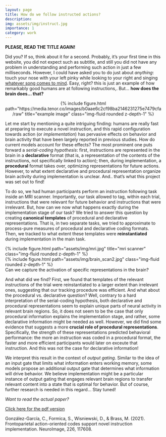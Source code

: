 ```yaml
---
layout: page
title: How do we follow instructed actions?
description: 
img: assets/img/instruct.jpg
importance: 1
category: work
---
```


**PLEASE, READ THE TITLE AGAIN!**

Did you? If so, think about it for a second. Probably, it’s your first time in this website, you did not expect such as subtitle, and still you did not have any problem in understanding and performing such action in just a few milliseconds. However, I could have asked you to do just about *anything*: touch your nose with your left pinky while looking to your right and singing [whatever song comes to mind](https://www.youtube.com/watch?v=EHfx9LXzxpw). Easy, right? this is just an example of how remarkably good humans are at following instructions,. But… **how does the brain does... that?**

 

<div class="row" style="text-align: center;">
    <div class="col-sm mt-0 mt-md-0">
        {% include figure.html path="https://media.tenor.co/images/b0aae6c2cf98ba2146231275e7479cfa/raw" title="example image" class="img-fluid rounded z-depth-1" %}
    </div>
</div>
<div class="caption">
    
</div>

Let me start by mentioning a quite intriguing finding: humans are really fast at preparing to execute a novel instruction, and this rapid configuration towards action (or *implementation*) has pervasive effects on behavior and brain activity that have been largely reported in previous studies. How do current models account for these effects? The most prominent one puts forward a *serial-coding hypothesis*: first, instructions are represented in the brain in a **declarative** format (that is, a representation of the contents of the instructions, not specifically linked to action); then, during implementation, a **procedural** format takes over, optimizing representations for future actions. However, to what extent declarative and procedural representation organize brain activity during implementation is unclear. And.. that’s what this project was set out to find!

To do so, we had human participants perform an instruction following task inside an MRI scanner. Importantly, our task allowed to tag, within each trial, instructions that were relevant for future behavior and instructions that were irrelevant.  But, how can we now what happens exactly during the implementation stage of our task? We tried to answer this question by creating **canonical templates** of procedural and declarative representations. That is, in two separate tasks, we tried to approximate to process-pure measures of procedural and declarative coding formats. Then, we tracked to what extent these templates were **reinstantiated** during implementation in the main task.

<div class="row justify-content-sm-center">
    <div class="col-sm-8 mt-3 mt-md-0">
        {% include figure.html path="assets/img/mri.jpg" title="mri scanner" class="img-fluid rounded z-depth-1" %}
    </div>
    <div class="col-sm-4 mt-3 mt-md-0">
        {% include figure.html path="assets/img/brain_scan2.jpg" class="img-fluid rounded z-depth-1" %}
    </div>
</div>
<div class="caption">
    Can we capture the activation of specific representations in the brain?
</div>

And what did we find? First, we found that templates of the relevant instructions of the trial were reinstantiated to a larger extent than irrelevant ones, suggesting that our tracking procedure was efficient. And what about the procedural vs. declarative question? Well, contrary to a hard interpretation of the serial-coding hypothesis, both declarative and procedural representations seem to explain unique parts of neural activity in relevant brain regions.  So, it does not seem to be the case that only procedural information explains the implementation stage, and rather, some declarative information might be needed as well. However, we did find some evidence that suggests a more **crucial role of procedural representations**. Specifically, the strength of these representations predicted behavioral performance: the more an instruction was coded in a procedural format, the faster and more efficient participants would later on exceute that instruction. And this was not the case for declarative information!

We interpret this result in the context of *output gating*. Similar to the idea of an input gate that limits what information enters working memory, some models propose an additional output gate that determines what information will drive behavior. We believe implementation might be a particular instance of output gating that engages relevant brain regions to transfer relevant content into a state that is optimal for behavior. But of course, further research is needed in this regard… Stay tuned!

 
  
   
    
    
*Want to read the actual paper?*

[Click here for the pdf version](https://web.archive.org/web/20210717050415id_/https://biblio.ugent.be/publication/8699558/file/8701388)

González-García, C., Formica, S., Wisniewski, D., & Brass, M. (2021). Frontoparietal action-oriented codes support novel instruction implementation. NeuroImage, 226, 117608.




